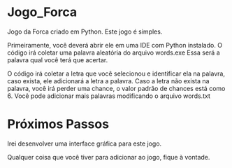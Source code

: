 # Jogo_Forca
Jogo da Forca criado em Python.
Este jogo é simples.

Primeiramente, você deverá abrir ele em uma IDE com Python instalado.
O código irá coletar uma palavra aleatória do arquivo words.exe
Essa será a palavra qual você terá que acertar.

O código irá coletar a letra que você selecionou e identificar ela na palavra, caso exista, ele adicionará a letra a palavra.
Caso a letra não exista na palavra, você irá perder uma chance, o valor padrão de chances está como 6.
Você pode adicionar mais palavras modificando o arquivo words.txt

# Próximos Passos
Irei desenvolver uma interface gráfica para este jogo.

Qualquer coisa que você tiver para adicionar ao jogo, fique à vontade.
